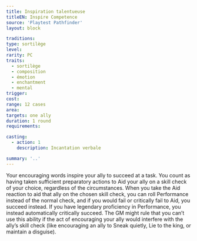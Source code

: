 ```yaml
---
title: Inspiration talentueuse
titleEN: Inspire Competence
source: 'Playtest Pathfinder'
layout: block

traditions:
type: sortilège
level: 
rarity: PC
traits:
  - sortilège
  - composition
  - émotion
  - enchantment
  - mental
trigger: 
cost: 
range: 12 cases
area: 
targets: one ally
duration: 1 round
requirements: 

casting:
  - action: 1
    description: Incantation verbale

summary: '..'
---
```

Your encouraging words inspire your ally to succeed at a task. You count as having taken sufficient preparatory actions to Aid your ally on a skill check of your choice, regardless of the circumstances. When you take the Aid reaction to aid that ally on the chosen skill check, you can roll Performance instead of the normal check, and if you would fail or critically fail to Aid, you succeed instead. If you have legendary proficiency in Performance, you instead automatically critically succeed. The GM might rule that you can’t use this ability if the act of encouraging your ally would interfere with the ally’s skill check (like encouraging an ally to Sneak quietly, Lie to the king, or maintain a disguise).